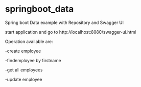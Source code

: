 # springboot_data
Spring boot Data example with Repository and Swagger UI

start application and go to http://localhost:8080/swagger-ui.html

Operation available are:

-create employee

-findemployee by firstname

-get all employees

-update employee
